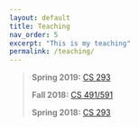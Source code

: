 ```yaml
---
layout: default
title: Teaching
nav_order: 5
excerpt: "This is my teaching"
permalink: /teaching/
---
```

> **<span style="color:grey">Spring 2019:</span>** [CS 293](CS293Sp2019.md)
> 
> **<span style="color:grey">Fall 2018:</span>** [CS 491/591](CS591.md)
> 
> **<span style="color:grey">Spring 2018:</span>** [CS 293](CS293Sp2018.md)

